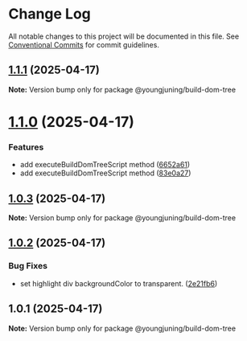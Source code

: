 # Change Log

All notable changes to this project will be documented in this file.
See [Conventional Commits](https://conventionalcommits.org) for commit guidelines.

## [1.1.1](https://github.com/youngjuning/youngjuning/compare/@youngjuning/build-dom-tree@1.1.0...@youngjuning/build-dom-tree@1.1.1) (2025-04-17)

**Note:** Version bump only for package @youngjuning/build-dom-tree





# [1.1.0](https://github.com/youngjuning/youngjuning/compare/@youngjuning/build-dom-tree@1.0.3...@youngjuning/build-dom-tree@1.1.0) (2025-04-17)


### Features

* add executeBuildDomTreeScript method ([6652a61](https://github.com/youngjuning/youngjuning/commit/6652a61fd9da2485809a0ea802126a32f507f921))
* add executeBuildDomTreeScript method ([83e0a27](https://github.com/youngjuning/youngjuning/commit/83e0a279832616562cfc6a3e24de623400c0f427))





## [1.0.3](https://github.com/youngjuning/youngjuning/compare/@youngjuning/build-dom-tree@1.0.2...@youngjuning/build-dom-tree@1.0.3) (2025-04-17)

**Note:** Version bump only for package @youngjuning/build-dom-tree





## [1.0.2](https://github.com/youngjuning/youngjuning/compare/@youngjuning/build-dom-tree@1.0.1...@youngjuning/build-dom-tree@1.0.2) (2025-04-17)


### Bug Fixes

* set highlight div backgroundColor to transparent. ([2e21fb6](https://github.com/youngjuning/youngjuning/commit/2e21fb687458522bb9b0090a61eab0ed781f2d74))





## 1.0.1 (2025-04-17)

**Note:** Version bump only for package @youngjuning/build-dom-tree
